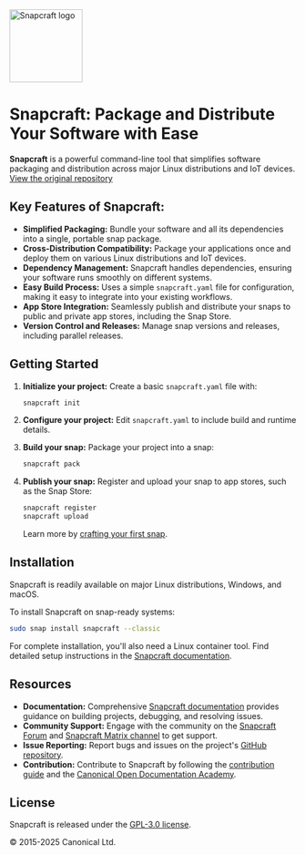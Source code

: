 <img src="https://dashboard.snapcraft.io/site_media/appmedia/2018/04/Snapcraft-logo-bird.png" alt="Snapcraft logo" style="height: 128px; display: block">

# Snapcraft: Package and Distribute Your Software with Ease

**Snapcraft** is a powerful command-line tool that simplifies software packaging and distribution across major Linux distributions and IoT devices.  [View the original repository](https://github.com/canonical/snapcraft)

## Key Features of Snapcraft:

*   **Simplified Packaging:** Bundle your software and all its dependencies into a single, portable snap package.
*   **Cross-Distribution Compatibility:** Package your applications once and deploy them on various Linux distributions and IoT devices.
*   **Dependency Management:**  Snapcraft handles dependencies, ensuring your software runs smoothly on different systems.
*   **Easy Build Process:** Uses a simple `snapcraft.yaml` file for configuration, making it easy to integrate into your existing workflows.
*   **App Store Integration:** Seamlessly publish and distribute your snaps to public and private app stores, including the Snap Store.
*   **Version Control and Releases:**  Manage snap versions and releases, including parallel releases.

## Getting Started

1.  **Initialize your project:**  Create a basic `snapcraft.yaml` file with:

    ```bash
    snapcraft init
    ```

2.  **Configure your project:**  Edit `snapcraft.yaml` to include build and runtime details.
3.  **Build your snap:** Package your project into a snap:

    ```bash
    snapcraft pack
    ```

4.  **Publish your snap:** Register and upload your snap to app stores, such as the Snap Store:

    ```bash
    snapcraft register
    snapcraft upload
    ```
    Learn more by [crafting your first snap](https://documentation.ubuntu.com/snapcraft/stable/tutorials/craft-a-snap).

## Installation

Snapcraft is readily available on major Linux distributions, Windows, and macOS.

To install Snapcraft on snap-ready systems:

```bash
sudo snap install snapcraft --classic
```

For complete installation, you'll also need a Linux container tool.  Find detailed setup instructions in the [Snapcraft documentation](https://documentation.ubuntu.com/snapcraft/stable/how-to/setup/set-up-snapcraft).

## Resources

*   **Documentation:** Comprehensive [Snapcraft documentation](https://documentation.ubuntu.com/snapcraft/stable) provides guidance on building projects, debugging, and resolving issues.
*   **Community Support:**  Engage with the community on the [Snapcraft Forum](https://forum.snapcraft.io) and [Snapcraft Matrix channel](https://matrix.to/#/#snapcraft:ubuntu.com) to get support.
*   **Issue Reporting:** Report bugs and issues on the project's [GitHub repository](https://github.com/canonical/snapcraft/issues).
*   **Contribution:** Contribute to Snapcraft by following the [contribution guide](CONTRIBUTING.md) and the [Canonical Open Documentation Academy](https://github.com/canonical/open-documentation-academy).

## License

Snapcraft is released under the [GPL-3.0 license](LICENSE).

© 2015-2025 Canonical Ltd.